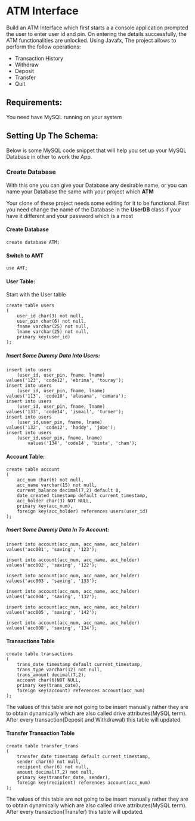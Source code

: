 # ATM Interface
Build an ATM Interface which first starts a a console application prompted the user to enter user id and pin. On entering the details successfully, the ATM functionalities are unlocked.
Using Javafx, The project allows to perform the follow operations:

* Transaction History
* Withdraw
* Deposit
* Transfer
* Quit



## Requirements: 

You need have MySQL running on your system



## Setting Up The Schema:

Below is some MySQL code snippet  that will help you set up your MySQL Database in other to work the App.



### Create Database

With this one you can give your Database any desirable name, or you can name your Database the same with your project which **ATM** 

Your clone of these project needs some editing for it to be functional. First you need change the name of the Database in the **UserDB** class if your have it different and your password which is a most

#### Create Database

```mysql
create database ATM;
```



#### Switch to AMT

```mysql
use AMT;
```



#### User Table:

Start with the User table

```mysql
create table users
(
    user_id char(3) not null,
    user_pin char(6) not null,
    fname varchar(25) not null,
    lname varchar(25) not null,
    primary key(user_id)
);
```

##### Insert Some Dummy Data Into Users:

```mysql
insert into users
    (user_id, user_pin, fname, lname)
values('123', 'code12', 'ebrima', 'touray');
insert into users
    (user_id, user_pin, fname, lname)
values('113', 'code10', 'alasana', 'camara');
insert into users
    (user_id, user_pin, fname, lname)
values('133', 'code14', 'ismail', 'turner');
insert into users
    (user_id,user_pin, fname, lname)
values('132', 'code12', 'haddy', 'jobe');
insert into users
	(user_id,user_pin, fname, lname)
		values('134', 'code14', 'binta', 'cham');
```



#### Account Table:

```mysql
create table account
(
    acc_num char(6) not null,
    acc_name varchar(15) not null,
    current_balance decimal(7,2) default 0,
    date_created timestamp default current_timestamp,
    acc_holder char(3) NOT NULL,
    primary key(acc_num),
    foreign key(acc_holder) references users(user_id)
);
```

##### Insert Some Dummy Data In To Account:

```mysql
insert into account(acc_num, acc_name, acc_holder)
values('acc001', 'saving', '123');

insert into account(acc_num, acc_name, acc_holder)
values('acc002', 'saving', '122');

insert into account(acc_num, acc_name, acc_holder)
values('acc003', 'saving', '133');

insert into account(acc_num, acc_name, acc_holder)
values('acc004', 'saving', '132');

insert into account(acc_num, acc_name, acc_holder)
values('acc005', 'saving', '142');

insert into account(acc_num, acc_name, acc_holder)
values('acc008', 'saving', '134');
```



#### Transactions Table

```mysql
create table transactions
(
    trans_date timestamp default current_timestamp,
    trans_type varchar(12) not null,
    trans_amount decimal(7,2),
    account char(6)NOT NULL,
    primary key(trans_date),
    foreign key(account) references account(acc_num)
);
```



The values of this table are not going to be insert manually rather they are to obtain dynamically which are also called drive attributes(MySQL term). After every transaction(Deposit and Withdrawal) this table will updated.



#### Transfer Transaction Table

```mysql
create table transfer_trans
(
    transfer_date timestamp default current_timestamp,
    sender char(6) not null,
    recipient char(6) not null,
    amount decimal(7,2) not null,
    primary key(transfer_date, sender),
    foreign key(recipient) references account(acc_num)
);
```



The values of this table are not going to be insert manually rather they are to obtain dynamically which are also called drive attributes(MySQL term). After every transaction(Transfer) this table will updated.